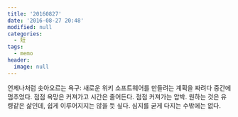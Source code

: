 ```yaml
---
title: '20160827'
date: '2016-08-27 20:48'
modified: null
categories:
  - 短
tags:
  - memo
header:
  image: null
---
```


언제나처럼 솟아오르는 욕구: 새로운 위키 소프트웨어를 만들려는 계획을 짜려다 중간에 멈추었다. 점점 욕망은 커져가고 시간은 줄어든다. 점점 커져가는 압박. 원하는 것은 유령같은 삶인데, 쉽게 이루어지지는 않을 듯 싶다. 심지를 굳게 다지는 수밖에는 없다.
